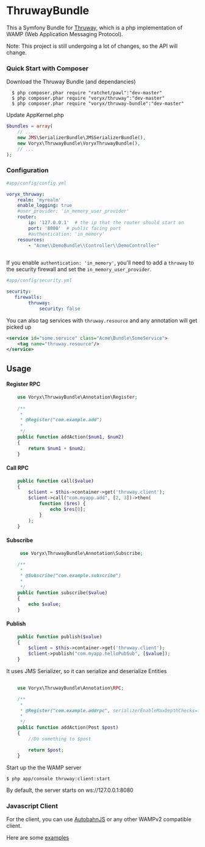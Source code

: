 ThruwayBundle
===========

This a Symfony Bundle for [Thruway](https://github.com/voryx/Thruway), which is a php implementation of WAMP (Web Application Messaging Protocol).

Note:  This project is still undergoing a lot of changes, so the API will change.

### Quick Start with Composer


Download the Thruway Bundle (and dependancies)

      $ php composer.phar require "ratchet/pawl":"dev-master"
      $ php composer.phar require "voryx/thruway":"dev-master"
      $ php composer.phar require "voryx/thruway-bundle":"dev-master"
      

Update AppKernel.php

```php
$bundles = array(
    // ...
    new JMS\SerializerBundle\JMSSerializerBundle(),
    new Voryx\ThruwayBundle\VoryxThruwayBundle(),
    // ...
);
```

### Configuration

```yml
#app/config/config.yml

voryx_thruway:
    realm: 'myrealm'
    enable_logging: true
    #user_provider: 'in_memory_user_provider' 
    router:
        ip: '127.0.0.1'  # the ip that the router should start on
        port: '8080'  # public facing port
        #authentication: 'in_memory'
    resources:
        - "Acme\\DemoBundle\\Controller\\DemoController"
      
```
If you enable ```authentication: 'in_memory'```, you'll need to add a ```thruway``` to the security firewall and set the ``in_memory_user_provider``.

```yml
#app/config/security.yml

security: 
   firewalls:
        thruway:
            security: false	     
```

You can also tag services with `thruway.resource` and any annotation will get picked up

```xml
<service id="some.service" class="Acme\Bundle\SomeService">
    <tag name="thruway.resource"/>
</service>

```


## Usage


#### Register RPC

```php
    use Voryx\ThruwayBundle\Annotation\Register;
    
    /**
     *
     * @Register("com.example.add")
     *
     */
    public function addAction($num1, $num2)
    {
        return $num1 + $num2;
    }
```

#### Call RPC

```php
    public function call($value)
    {
        $client = $this->container->get('thruway.client');
        $client->call("com.myapp.add", [2, 3])->then(
            function ($res) {
                echo $res[0];
            }
        );
    }
```

#### Subscribe	

```php	
     use Voryx\ThruwayBundle\Annotation\Subscribe;

    /**
     *
     * @Subscribe("com.example.subscribe")
     *
     */
    public function subscribe($value)
    {
        echo $value;
    }
```


#### Publish

```php
    public function publish($value)
    {
        $client = $this->container->get('thruway.client');
        $client->publish("com.myapp.helloPubSub", [$value]);
    }
```

It uses JMS Serializer, so it can serialize and deserialize Entities

```php
    
    use Voryx\ThruwayBundle\Annotation\RPC;

    /**
     *
     * @Register("com.example.addrpc", serializerEnableMaxDepthChecks=true)
     *
     */
    public function addAction(Post $post)
    {
        //Do something to $post

        return $post;
    }
```

Start up the the WAMP server

    $ php app/console thruway:client:start

By default, the server starts on ws://127.0.0.1:8080

### Javascript Client

For the client, you can use [AutobahnJS](https://github.com/tavendo/AutobahnJS) or any other WAMPv2 compatible client.

Here are some [examples](https://github.com/tavendo/AutobahnJS#show-me-some-code)
